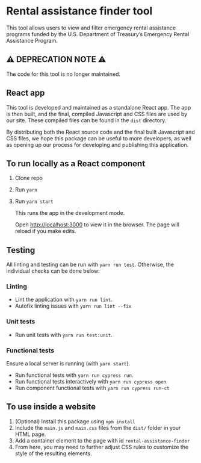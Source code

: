# Rental assistance finder tool

This tool allows users to view and filter emergency rental assistance programs funded by the U.S. Department of Treasury’s Emergency Rental Assistance Program.

## ⚠️ DEPRECATION NOTE ⚠️
The code for this tool is no longer maintained.

## React app

This tool is developed and maintained as a standalone React app. The app is then built, and the final, compiled Javascript and CSS files are used by our site. These compiled files can be found in the `dist` directory.

By distributing both the React source code and the final built Javascript and CSS files, we hope this package can be useful to more developers, as well as opening up our process for developing and publishing this application.

## To run locally as a React component

1. Clone repo
2. Run `yarn`
3. Run `yarn start`

   This runs the app in the development mode.

   Open [http://localhost:3000](http://localhost:3000) to view it in the browser.
   The page will reload if you make edits.

## Testing

All linting and testing can be run with `yarn run test`. Otherwise, the individual checks can be done below:

### Linting

- Lint the application with `yarn run lint`.
- Autofix linting issues with `yarn run lint --fix`

### Unit tests

- Run unit tests with `yarn run test:unit`.

### Functional tests

Ensure a local server is running (with `yarn start`).

- Run functional tests with `yarn run cypress run`.
- Run functional tests interactively with `yarn run cypress open`
- Run component functional tests with `yarn run cypress run-ct`

## To use inside a website

1. (Optional) Install this package using `npm install`
2. Include the `main.js` and `main.css` files from the `dist/` folder in your HTML page.
3. Add a container element to the page with id `rental-assistance-finder`
4. From here, you may need to further adjust CSS rules to customize the style of the resulting elements.
